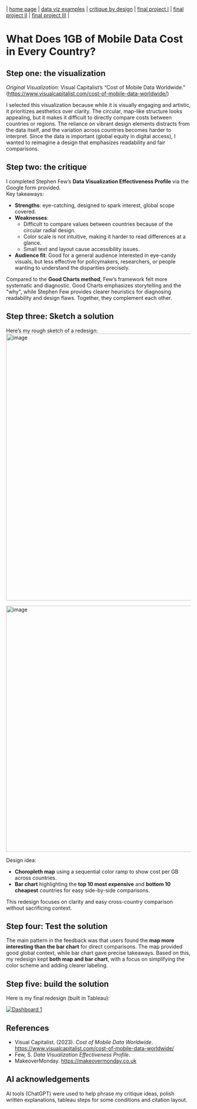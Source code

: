 | [home page](https://sachi1406.github.io/sachi-shah-portfolio/) | [data viz examples](dataviz-examples) | [critique by design](critique-by-design) | [final project I](final-project-part-one) | [final project II](final-project-part-two) | [final project III](final-project-part-three) |

# What Does 1GB of Mobile Data Cost in Every Country?

## Step one: the visualization
_Original Visualization:_ Visual Capitalist’s “Cost of Mobile Data Worldwide.” (https://www.visualcapitalist.com/cost-of-mobile-data-worldwide/)

I selected this visualization because while it is visually engaging and artistic, it prioritizes aesthetics over clarity. The circular, map-like structure looks appealing, but it makes it difficult to directly compare costs between countries or regions. The reliance on vibrant design elements distracts from the data itself, and the variation across countries becomes harder to interpret. Since the data is important (global equity in digital access), I wanted to reimagine a design that emphasizes readability and fair comparisons.


## Step two: the critique
I completed Stephen Few’s **Data Visualization Effectiveness Profile** via the Google form provided.  
Key takeaways:  
- **Strengths**: eye-catching, designed to spark interest, global scope covered.  
- **Weaknesses**:  
  - Difficult to compare values between countries because of the circular radial design.  
  - Color scale is not intuitive, making it harder to read differences at a glance.  
  - Small text and layout cause accessibility issues.  
- **Audience fit**: Good for a general audience interested in eye-candy visuals, but less effective for policymakers, researchers, or people wanting to understand the disparities precisely.  

Compared to the **Good Charts method**, Few’s framework felt more systematic and diagnostic. Good Charts emphasizes storytelling and the "why", while Stephen Few provides clearer heuristics for diagnosing readability and design flaws. Together, they complement each other.

## Step three: Sketch a solution
Here’s my rough sketch of a redesign:
<img width="1098" height="726" alt="image" src="https://github.com/user-attachments/assets/f7a50505-df58-4676-a3fe-6095719b5246" />

<img width="1082" height="670" alt="image" src="https://github.com/user-attachments/assets/4d79347d-eb06-443d-b2a0-94b6dbb10433" />

Design idea:  
- **Choropleth map** using a sequential color ramp to show cost per GB across countries.  
- **Bar chart** highlighting the **top 10 most expensive** and **bottom 10 cheapest** countries for easy side-by-side comparisons.  

This redesign focuses on clarity and easy cross-country comparison without sacrificing context.


## Step four: Test the solution

The main pattern in the feedback was that users found the **map more interesting than the bar chart** for direct comparisons. The map provided good global context, while bar chart gave precise takeaways. Based on this, my redesign kept **both map and bar chart**, with a focus on simplifying the color scheme and adding clearer labeling.

## Step five: build the solution

Here is my final redesign (built in Tableau):  

<div class='tableauPlaceholder' id='viz1758253972830' style='position: relative'><noscript><a href='#'><img alt='Dashboard 1 ' src='https:&#47;&#47;public.tableau.com&#47;static&#47;images&#47;Da&#47;Dataviz_Redesign&#47;Dashboard1&#47;1_rss.png' style='border: none' /></a></noscript><object class='tableauViz'  style='display:none;'><param name='host_url' value='https%3A%2F%2Fpublic.tableau.com%2F' /> <param name='embed_code_version' value='3' /> <param name='site_root' value='' /><param name='name' value='Dataviz_Redesign&#47;Dashboard1' /><param name='tabs' value='no' /><param name='toolbar' value='yes' /><param name='static_image' value='https:&#47;&#47;public.tableau.com&#47;static&#47;images&#47;Da&#47;Dataviz_Redesign&#47;Dashboard1&#47;1.png' /> <param name='animate_transition' value='yes' /><param name='display_static_image' value='yes' /><param name='display_spinner' value='yes' /><param name='display_overlay' value='yes' /><param name='display_count' value='yes' /><param name='language' value='en-US' /><param name='filter' value='publish=yes' /></object></div>                
<script type='text/javascript'>                    
  var divElement = document.getElementById('viz1758253972830');                    
  var vizElement = divElement.getElementsByTagName('object')[0];                    
  if ( divElement.offsetWidth > 800 ) { vizElement.style.width='1366px';vizElement.style.height='795px';} else if ( divElement.offsetWidth > 500 ) 
  { vizElement.style.width='1366px';vizElement.style.height='795px';} else { vizElement.style.width='100%';vizElement.style.height='877px';}                     
  var scriptElement = document.createElement('script');                    
  scriptElement.src = 'https://public.tableau.com/javascripts/api/viz_v1.js';                    
  vizElement.parentNode.insertBefore(scriptElement, vizElement);                
</script>

## References
- Visual Capitalist. (2023). *Cost of Mobile Data Worldwide*. https://www.visualcapitalist.com/cost-of-mobile-data-worldwide/
- Few, S. *Data Visualization Effectiveness Profile*.  
- MakeoverMonday. https://makeovermonday.co.uk

## AI acknowledgements
AI tools (ChatGPT) were used to help phrase my critique ideas, polish written explanations, tableau steps for some conditions and citation layout.
